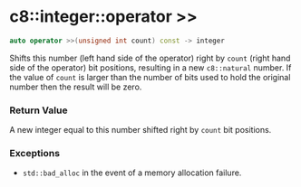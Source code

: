 # c8::integer::operator >> #

```cpp
auto operator >>(unsigned int count) const -> integer
```

Shifts this number (left hand side of the operator) right by `count` (right hand side of the operator) bit positions, resulting in a new `c8::natural` number.  If the value of `count` is larger than the number of bits used to hold the original number then the result will be zero.

### Return Value ###

A new integer equal to this number shifted right by `count` bit positions.

### Exceptions ###

* `std::bad_alloc` in the event of a memory allocation failure.

